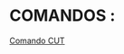 
<!DOCTYPE html>
<html lang="en">
<head>
    <meta charset="UTF-8">
    <meta name="viewport" content="width=device-width, initial-scale=1.0">
</head>
<body>
    <h1> COMANDOS : </h1>
    <p><a href="CUT.html"> Comando CUT </a></p>
</body>
</html>
